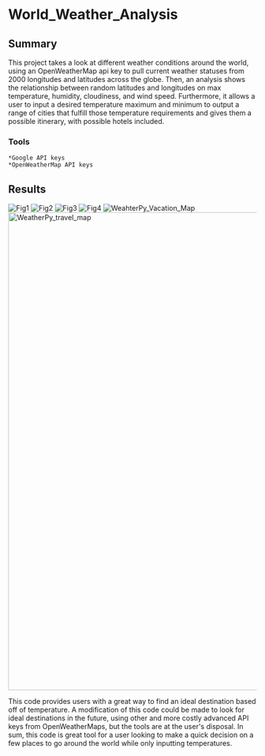 # World_Weather_Analysis
## Summary
  This project takes a look at different weather conditions around the world, using an OpenWeatherMap api key to pull current weather statuses from 2000 longitudes and latitudes across the globe. Then, an analysis shows the relationship between random latitudes and longitudes on max temperature, humidity, cloudiness, and wind speed. Furthermore, it allows a user to input a desired temperature maximum and minimum to output a range of cities that fulfill those temperature requirements and gives them a possible itinerary, with possible hotels included. 
  ### Tools
    *Google API keys
    *OpenWeatherMap API keys
 
 ## Results
 ![Fig1](https://user-images.githubusercontent.com/89168119/137013375-b2adcdb7-4723-4a32-bcd3-dba61a725a6e.png)
![Fig2](https://user-images.githubusercontent.com/89168119/137013381-7f773743-3c83-4d62-87ea-f060e9b6fcd3.png)
![Fig3](https://user-images.githubusercontent.com/89168119/137013383-79060696-6e95-4b60-869f-8746a35e452b.png)
![Fig4](https://user-images.githubusercontent.com/89168119/137013400-9215073d-3750-4330-95d0-ad8ab7bec64c.png)
![WeahterPy_Vacation_Map](https://user-images.githubusercontent.com/89168119/137013441-8b5af09d-b9a8-48a9-955c-8fe9284ce5ba.png)
<img width="969" alt="WeatherPy_travel_map" src="https://user-images.githubusercontent.com/89168119/137013459-c596c4be-64f5-4e2a-b161-46a380a23083.png">

This code provides users with a great way to find an ideal destination based off of temperature. A modification of this code could be made to look for ideal destinations in the future, using other and more costly advanced API keys from OpenWeatherMaps, but the tools are at the user's disposal. In sum, this code is great tool for a user looking to make a quick decision on a few places to go around the world while only inputting temperatures. 
